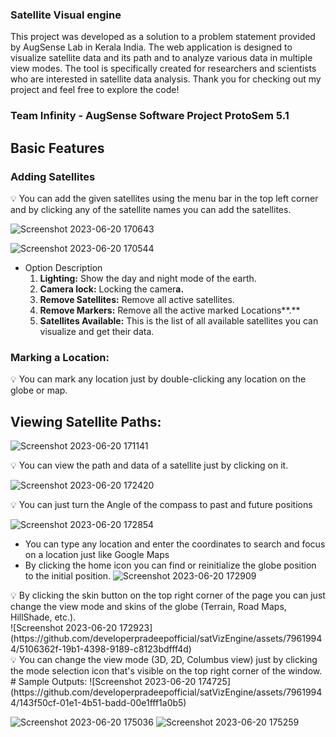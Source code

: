 ### Satellite Visual engine
This project was developed as a solution to a problem statement provided by AugSense Lab in Kerala India. The web application is designed to visualize satellite data and its path and to analyze various data in multiple view modes. The tool is specifically created for researchers and scientists who are interested in satellite data analysis. Thank you for checking out my project and feel free to explore the code!

### Team Infinity - AugSense Software Project ProtoSem 5.1

## Basic Features
### Adding Satellites

<aside>
💡 You can add the given satellites using the menu bar in the top left corner and by clicking any of the satellite names you can add the satellites.
</aside>

![Screenshot 2023-06-20 170643](https://github.com/developerpradeepofficial/satVizEngine/assets/79619944/6b50bd0a-e191-4bb0-a25c-2b61b112041e)

![Screenshot 2023-06-20 170544](https://github.com/developerpradeepofficial/satVizEngine/assets/79619944/1dac2ea8-b560-4b79-8df4-b0c9339bb25e)

- Option Description
    1. **Lighting:** Show the day and night mode of the earth.
    2. **Camera lock:** Locking the camer**a.**
    3. **Remove Satellites:** Remove all active satellites.
    4. ****Remove Markers:**** Remove all the active marked Locations**.**
    5. **Satellites Available:** This is the list of all available satellites you can visualize and get their data. 

### Marking a Location:

<aside>
💡 You can mark any location just by double-clicking any location on the globe or map.

</aside>

## Viewing Satellite Paths:

![Screenshot 2023-06-20 171141](https://github.com/developerpradeepofficial/satVizEngine/assets/79619944/d9141630-be12-4025-a6c2-a8ce048665b9)

<aside>
💡 You can view the path and data of a satellite just by clicking on it.

</aside>

![Screenshot 2023-06-20 172420](https://github.com/developerpradeepofficial/satVizEngine/assets/79619944/84ffb337-a076-4a9d-b8bf-80fa2a383536)

<aside>
💡 You can just turn the Angle of the compass to past and future positions

</aside>

![Screenshot 2023-06-20 172854](https://github.com/developerpradeepofficial/satVizEngine/assets/79619944/afc06a4f-d3a8-4b0c-94ba-68e108b682ae)

- You can type any location and enter the coordinates to search and focus on a location just like Google Maps
- By clicking the home icon you can find or reinitialize the globe position to the initial position.
![Screenshot 2023-06-20 172909](https://github.com/developerpradeepofficial/satVizEngine/assets/79619944/04218ab9-b275-4893-9a38-7daff1a10465)


<aside>
💡 By clicking the skin button on the top right corner of the page you can just change the view mode and skins of the globe (Terrain, Road Maps, HillShade, etc.).
</aside>
![Screenshot 2023-06-20 172923](https://github.com/developerpradeepofficial/satVizEngine/assets/79619944/5106362f-19b1-4398-9189-c8123bdfff4d)
<aside>
💡 You can change the view mode (3D, 2D, Columbus view) just by clicking the mode selection icon that's visible on the top right corner of the window.
</aside>
# Sample Outputs:
![Screenshot 2023-06-20 174725](https://github.com/developerpradeepofficial/satVizEngine/assets/79619944/143f50cf-01e1-4b51-badd-00e1fff1a0b5)

![Screenshot 2023-06-20 175036](https://github.com/developerpradeepofficial/satVizEngine/assets/79619944/2cba070d-0a0c-4a84-9fbb-f06625417395)
![Screenshot 2023-06-20 175259](https://github.com/developerpradeepofficial/satVizEngine/assets/79619944/f2e1729d-80d8-4bfb-9bad-e5d935b03a57)
